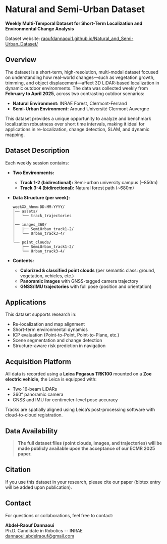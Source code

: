 # Natural and Semi-Urban  Dataset
**Weekly Multi-Temporal Dataset for Short-Term Localization and Environmental Change Analysis**

Dataset website: [raoufdannaoui1.github.io/Natural_and_Semi-Urban_Dataset/](https://raoufdannaoui1.github.io/Natural_and_Semi-Urban_Dataset/)
 

## Overview
The dataset is a short-term, high-resolution, multi-modal dataset focused on understanding how real-world changes—such as vegetation growth, trimming, and object displacement—affect 3D LiDAR-based localization in dynamic outdoor environments. The data was collected weekly from **February to April 2025**, across two contrasting outdoor scenarios:

- **Natural Environment:** INRAE Forest, Clermont-Ferrand  
- **Semi-Urban Environment:** Around Université Clermont Auvergne

This dataset provides a unique opportunity to analyze and benchmark localization robustness over short time intervals, making it ideal for applications in re-localization, change detection, SLAM, and dynamic mapping.


## Dataset Description
Each weekly session contains:

- **Two Environments:**
  - **Track 1-2 (bidirectional):** Semi-urban university campus (~850m)
  - **Track 3-4 (bidirectional):** Natural forest path (~680m)


- **Data Structure (per week):**
    ```plaintext
    weekXX_hhmm-DD-MM-YYYY/
    │── assets/
    │   └── track_trajectories
    │
    │── images_360/
    │   ├── SemiUrban_track1-2/
    │   └── Urban_track3-4/
    │
    └── point_clouds/
        ├── SemiUrban_track1-2/
        └── Urban_track3-4/
    ```


- **Contents:**
  - **Colorized & classified point clouds** (per semantic class: ground, vegetation, vehicles, etc.)
  - **Panoramic images** with GNSS-tagged camera trajectory
  - **GNSS/IMU trajectories** with full pose (position and orientation)


## Applications
This dataset supports research in:
- Re-localization and map alignment
- Short-term environmental dynamics
- ICP evaluation (Point-to-Point, Point-to-Plane, etc.)
- Scene segmentation and change detection
- Structure-aware risk prediction in navigation


## Acquisition Platform
All data is recorded using a **Leica Pegasus TRK100** mounted on a **Zoe electric vehicle**, the Leica is equipped with:
- Two 16-beam LiDARs  
- 360° panoramic camera  
- GNSS and IMU for centimeter-level pose accuracy  

Tracks are spatially aligned using Leica’s post-processing software with cloud-to-cloud registration.


## Data Availability
> **The full dataset files (point clouds, images, and trajectories) will be made publicly available upon the acceptance of our ECMR 2025 paper.**


## Citation
If you use this dataset in your research, please cite our paper (bibtex entry will be added upon publication). 


## Contact
For questions or collaborations, feel free to contact:

**Abdel-Raouf Dannaoui**  
Ph.D. Candidate in Robotics -- INRAE  
dannaoui.abdelraouf@gmail.com

